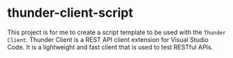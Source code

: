 # thunder-client-script

This project is for me to create a script template to be used with the  `Thunder Client`. Thunder Client is a REST API client extension for Visual Studio Code. It is a lightweight and fast client that is used to test RESTful APIs.
